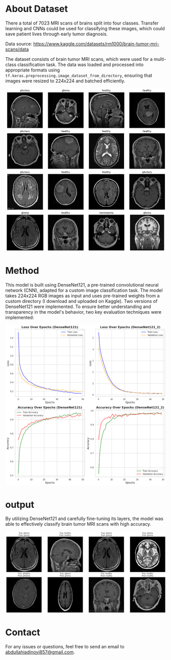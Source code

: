# About Dataset 
There a total of 7023 MRI scans of brains split into four classes. Transfer learning and CNNs could be used for classifying these images, which could save patient lives through early tumor diagnosis.

Data source: https://www.kaggle.com/datasets/rm1000/brain-tumor-mri-scans/data

The dataset consists of brain tumor MRI scans, which were used for a multi-class classification task. The data was loaded and processed into appropriate formats using `tf.keras.preprocessing.image_dataset_from_directory`, ensuring that images were resized to 224x224 and batched efficiently.

<p align="center">
<img src ="./img/brain_tumor.png"><br>
</p>

# Method

This model is built using DenseNet121, a pre-trained convolutional neural network (CNN), adapted for a custom image classification task. The model takes 224x224 RGB images as input and uses pre-trained weights from a custom directory (I download and uploaded on Kaggle). Two versions of DenseNet121 were implemented. To ensure better understanding and transparency in the model's behavior, two key evaluation techniques were implemented:

<p align="center">
<img src ="./img/metric.png"><br>
</p>

# output

By utilizing DenseNet121 and carefully fine-tuning its layers, the model was able to effectively classify brain tumor MRI scans with high accuracy. 

<p align="center">
<img src ="./img/output.png"><br>
</p>

# Contact

For any issues or questions, feel free to send an email to abdullahiadinoyi857@gmail.com.